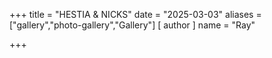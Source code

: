 +++
title = "HESTIA & NICKS"
date = "2025-03-03"
aliases = ["gallery","photo-gallery","Gallery"]
[ author ]
  name = "Ray"
  
+++

<script src="https://cdn.jsdelivr.net/npm/publicalbum@latest/embed-ui.min.js" async></script>
<div class="pa-carousel-widget" style="width:100%; height:480px; display:none;"
  data-link="https://photos.app.goo.gl/5tfKCgPHQtsVsASq5"
  data-title="[Public] CATS!!!"
  data-description="8 new items added to shared album">
  <object data="https://lh3.googleusercontent.com/pw/AP1GczN0owGHG_lDYDVmMQ0bjNyRNGFd40dKkbTxjJjYIy6U6ihfdH0Vfgc2A5PQtvTBCAvBWx_u3BigWKCYYMpaZJPvW6lOfSxlq5HcVMrQW051lwvgQMDi=w1920-h1080"></object>
  <object data="https://lh3.googleusercontent.com/pw/AP1GczPpY3o9iAqo1YVj4qeNn4FrBTg6MrgVlSWLOIQayTJQ21qcIXfozI8T-DVXxFCp4CLH8d_Mo3aQrqYrhRZKhfv77ZZUNFEmg_pLtGrPXANx1o_ACQ4Z=w1920-h1080"></object>
  <object data="https://lh3.googleusercontent.com/pw/AP1GczO8NCTWLXWZ5BBV032iVJq_Y44uye2Wt9Waah4bFW0lMEN8108tWlyeunIlBn4hs2H4ZR28NRm7VHp9Hmv4HvD0N03hJNH8MYzkZkbUBl3BHpPCxMXn=w1920-h1080"></object>
  <object data="https://lh3.googleusercontent.com/pw/AP1GczN40_qAXYUks43Ir9dopCB9QN7g2M9fwjaJJAW9nMf41iNqBaw_SmW4FvynNIfXoTIqzcWzmSYGRWmRE0IEoiXACUKRvS6idDSPS3r6KP2SWsmQUp1M=w1920-h1080"></object>
  <object data="https://lh3.googleusercontent.com/pw/AP1GczM4ta716YoklWcQ_qvOv3vDIsfxNq2uqvMdw8Tay2VjfT_kgAb8PcqiF7I9YAQIP2dw3doh5bBA5n4GEKzpA-fq0pfLaP3Hs9nROhRCVNoURb5-IsLA=w1920-h1080"></object>
  <object data="https://lh3.googleusercontent.com/pw/AP1GczNMrk0XRsmQqa2nKVIATeJ67dug1mi9C6zH2DK3dUH7TqbMuQwNKjypucjB8uYjo8qA3Oqq2ZjNpG4rMklLbrPykjQDvx770CqlqQosMALE5bSI1Ni6=w1920-h1080"></object>
  <object data="https://lh3.googleusercontent.com/pw/AP1GczNYZNGj2r6rGFtGxp-simnAhcjWgxyd8svR-qn31KvivP-ubnjYiUjW9peBWank8Iljhd0QGctnXoIJp4BjmQyWXgoUpJelndO9nZ1Q_JDD-LfPstOy=w1920-h1080"></object>
  <object data="https://lh3.googleusercontent.com/pw/AP1GczMlA_RHGSTpxu4x69cGj5y7FsxZRASRMwepdN78ySE1_W4S74wcqJc8sn5RO7Sy_ATt6nCHqCJOYgpD__7defINJ-Lkh_jk-PQN6nj4oMIQY0L86Inr=w1920-h1080"></object>
</div>
